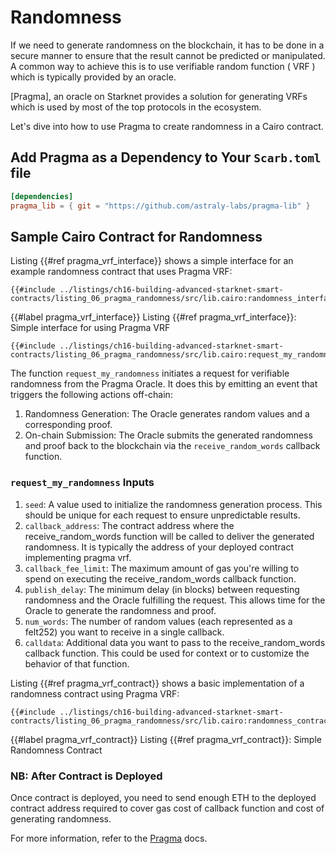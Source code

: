 # Randomness

If we need to generate randomness on the blockchain, it has to be done in a secure manner to ensure that the result cannot be predicted or manipulated. A common way to achieve this is to use verifiable random function ( VRF ) which is typically provided by an oracle.

[Pragma], an oracle on Starknet provides a solution for generating VRFs which is used by most of the top protocols in the ecosystem.

Let's dive into how to use Pragma to create randomness in a Cairo contract.

## Add Pragma as a Dependency to Your `Scarb.toml` file

```toml
[dependencies]
pragma_lib = { git = "https://github.com/astraly-labs/pragma-lib" }
```

## Sample Cairo Contract for Randomness

Listing {{#ref pragma_vrf_interface}} shows a simple interface for an example randomness contract that uses Pragma VRF:

```rust,noplayground
{{#include ../listings/ch16-building-advanced-starknet-smart-contracts/listing_06_pragma_randomness/src/lib.cairo:randomness_interface}}
```

{{#label pragma_vrf_interface}}
<span class="caption">Listing {{#ref pragma_vrf_interface}}: Simple interface for using Pragma VRF</span>

```rust,noplayground
{{#include ../listings/ch16-building-advanced-starknet-smart-contracts/listing_06_pragma_randomness/src/lib.cairo:request_my_randomness}}
```

The function `request_my_randomness` initiates a request for verifiable randomness from the Pragma Oracle. It does this by emitting an event that triggers the following actions off-chain:

1. Randomness Generation: The Oracle generates random values and a corresponding proof.
2. On-chain Submission: The Oracle submits the generated randomness and proof back to the blockchain via the `receive_random_words` callback function.

### `request_my_randomness` Inputs

1. `seed`: A value used to initialize the randomness generation process. This should be unique for each request to ensure unpredictable results.
2. `callback_address`: The contract address where the receive_random_words function will be called to deliver the generated randomness. It is typically the address of your deployed contract implementing pragma vrf.
3. `callback_fee_limit`: The maximum amount of gas you're willing to spend on executing the receive_random_words callback function.
4. `publish_delay`: The minimum delay (in blocks) between requesting randomness and the Oracle fulfilling the request. This allows time for the Oracle to generate the randomness and proof.
5. `num_words`: The number of random values (each represented as a felt252) you want to receive in a single callback.
6. `calldata`: Additional data you want to pass to the receive_random_words callback function. This could be used for context or to customize the behavior of that function.

Listing {{#ref pragma_vrf_contract}} shows a basic implementation of a randomness contract using Pragma VRF:

```rust,noplayground
{{#include ../listings/ch16-building-advanced-starknet-smart-contracts/listing_06_pragma_randomness/src/lib.cairo:randomness_contract}}
```

{{#label pragma_vrf_contract}}
<span class="caption">Listing {{#ref pragma_vrf_contract}}: Simple Randomness Contract</span>

### NB: After Contract is Deployed

Once contract is deployed, you need to send enough ETH to the deployed contract address required to cover gas cost of callback function and cost of generating randomness.

For more information, refer to the [Pragma](https://docs.pragma.build/Resources/Cairo%201/randomness/randomness) docs.
